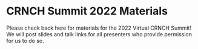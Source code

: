 # CRNCH Summit 2022 Materials

Please check back here for materials for the 2022 Virtual CRNCH Summit! We will post slides and talk links for all presenters who provide permission for us to do so.
